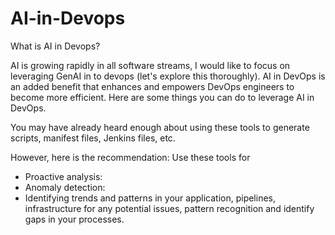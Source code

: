 # AI-in-Devops

What is AI in Devops?
   
AI is growing rapidly in all software streams, I would like to focus on leveraging GenAI in to devops (let's explore this thoroughly).
AI in DevOps is an added benefit that enhances and empowers DevOps engineers to become more efficient. Here are some things you can do to leverage AI in DevOps.

You may have already heard enough about using these tools to generate scripts, manifest files, Jenkins files, etc.

However, here is the recommendation: Use these tools for 

* Proactive analysis:
* Anomaly detection:
* Identifying trends and patterns in your application, pipelines, infrastructure for any potential issues, pattern recognition and identify gaps in your processes.
